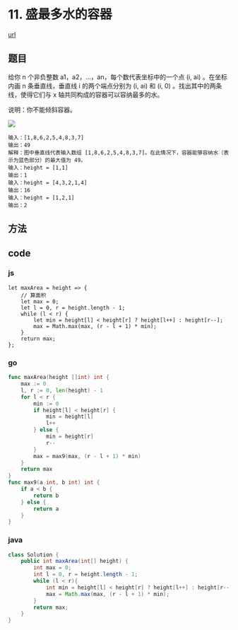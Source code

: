 # 11. 盛最多水的容器

[url](https://leetcode-cn.com/problems/container-with-most-water/)

## 题目

给你 n 个非负整数 a1，a2，...，an，每个数代表坐标中的一个点 (i, ai) 。在坐标内画 n 条垂直线，垂直线 i 的两个端点分别为 (i, ai) 和 (i, 0) 。找出其中的两条线，使得它们与 x 轴共同构成的容器可以容纳最多的水。

说明：你不能倾斜容器。

![](https://aliyun-lc-upload.oss-cn-hangzhou.aliyuncs.com/aliyun-lc-upload/uploads/2018/07/25/question_11.jpg)

```
输入：[1,8,6,2,5,4,8,3,7]
输出：49 
解释：图中垂直线代表输入数组 [1,8,6,2,5,4,8,3,7]。在此情况下，容器能够容纳水（表示为蓝色部分）的最大值为 49。
输入：height = [1,1]
输出：1
输入：height = [4,3,2,1,4]
输出：16
输入：height = [1,2,1]
输出：2
```

## 方法



## code

### js

```js{cmd="node"}
let maxArea = height => {
    // 算面积
    let max = 0;
    let l = 0, r = height.length - 1;
    while (l < r) {
        let min = height[l] < height[r] ? height[l++] : height[r--];
        max = Math.max(max, (r - l + 1) * min);
    }
    return max;
};
```

### go

```go
func maxArea(height []int) int {
	max := 0
	l, r := 0, len(height) - 1
	for l < r {
		min := 0
		if height[l] < height[r] {
			min = height[l]
			l++
		} else {
			min = height[r]
			r--
		}
		max = max9(max, (r - l + 1) * min)
	}
	return max
}
func max9(a int, b int) int {
	if a < b {
		return b
	} else {
		return a
	}
}
```

### java

```java
class Solution {
    public int maxArea(int[] height) {
        int max = 0;
        int l = 0, r = height.length - 1;
        while (l < r){
            int min = height[l] < height[r] ? height[l++] : height[r--];
            max = Math.max(max, (r - l + 1) * min);
        }
        return max;
    }
}
```

